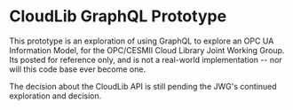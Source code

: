 # CloudLib GraphQL Prototype

This prototype is an exploration of using GraphQL to explore an OPC UA Information Model, for the OPC/CESMII Cloud Library Joint Working Group. Its posted for reference only, and is not a real-world implementation -- nor will this code base ever become one.

The decision about the CloudLib API is still pending the JWG's continued exploration and decision.
